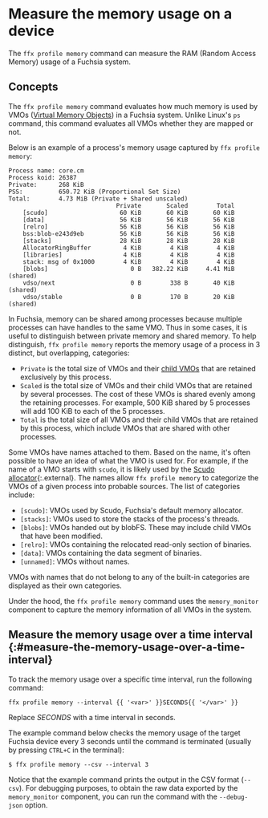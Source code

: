 # Measure the memory usage on a device

The `ffx profile memory` command can measure the RAM (Random Access Memory) usage of
a Fuchsia system.

## Concepts

The `ffx profile memory` command evaluates how much memory is used by VMOs
([Virtual Memory Objects][vmo]) in a Fuchsia system. Unlike Linux's `ps` command,
this command evaluates all VMOs whether they are mapped or not.

Below is an example of a process's memory usage captured by `ffx profile memory`:

```none {:.devsite-disable-click-to-copy}
Process name: core.cm
Process koid: 26387
Private:      268 KiB
PSS:          650.72 KiB (Proportional Set Size)
Total:        4.73 MiB (Private + Shared unscaled)
                              Private       Scaled        Total
    [scudo]                    60 KiB       60 KiB       60 KiB
    [data]                     56 KiB       56 KiB       56 KiB
    [relro]                    56 KiB       56 KiB       56 KiB
    bss:blob-e243d9eb          56 KiB       56 KiB       56 KiB
    [stacks]                   28 KiB       28 KiB       28 KiB
    AllocatorRingBuffer         4 KiB        4 KiB        4 KiB
    [libraries]                 4 KiB        4 KiB        4 KiB
    stack: msg of 0x1000        4 KiB        4 KiB        4 KiB
    [blobs]                       0 B   382.22 KiB     4.41 MiB     (shared)
    vdso/next                     0 B        338 B       40 KiB     (shared)
    vdso/stable                   0 B        170 B       20 KiB     (shared)
```

In Fuchsia, memory can be shared among processes because multiple processes can have
handles to the same VMO. Thus in some cases, it is useful to distinguish between private
memory and shared memory. To help distinguish, `ffx profile memory` reports the memory
usage of a process in 3 distinct, but overlapping, categories:

* `Private` is the total size of VMOs and their [child VMOs][child-vmos]
  that are retained exclusively by this process.
* `Scaled` is the total size of VMOs and their child VMOs that are retained by several
  processes. The cost of these VMOs is shared evenly among the retaining processes. For
  example, 500 KiB shared by 5 processes will add 100 KiB to each of the 5 processes.
* `Total` is the total size of all VMOs and their child VMOs that are retained by this
  process, which include VMOs that are shared with other processes.

Some VMOs have names attached to them. Based on the name, it's often possible to have
an idea of what the VMO is used for. For example, if the name of a VMO starts with
`scudo`, it is likely used by the [Scudo allocator][scudo]{:.external}. The names allow
`ffx profile memory` to categorize the VMOs of a given process into probable sources.
The list of categories include:

* `[scudo]`: VMOs used by Scudo, Fuchsia's default memory allocator.
* `[stacks]`: VMOs used to store the stacks of the process's threads.
* `[blobs]`: VMOs handed out by blobFS. These may include child VMOs that have been
   modified.
* `[relro]`: VMOs containing the relocated read-only section of binaries.
* `[data]`: VMOs containing the data segment of binaries.
* `[unnamed]`: VMOs without names.

VMOs with names that do not belong to any of the built-in categories are displayed as
their own categories.

Under the hood, the `ffx profile memory` command uses the `memory_monitor` component to
capture the memory information of all VMOs in the system.

## Measure the memory usage over a time interval {:#measure-the-memory-usage-over-a-time-interval}

To track the memory usage over a specific time interval, run the following command:

```posix-terminal
ffx profile memory --interval {{ '<var>' }}SECONDS{{ '</var>' }}
```

Replace <var>SECONDS</var> with a time interval in seconds.

The example command below checks the memory usage of the target Fuchsia device
every 3 seconds until the command is terminated (usually by pressing `CTRL+C`
in the terminal):

```none {:.devsite-disable-click-to-copy}
$ ffx profile memory --csv --interval 3
```

Notice that the example command prints the output in the CSV format (`--csv`).
For debugging purposes, to obtain the raw data exported by the `memory_monitor`
component, you can run the command with the `--debug-json` option.

<!-- Reference links -->

[vmo]: /reference/kernel_objects/vm_object.md
[child-vmos]: /reference/syscalls/vmo_create_child.md
[scudo]: https://llvm.org/docs/ScudoHardenedAllocator.html
